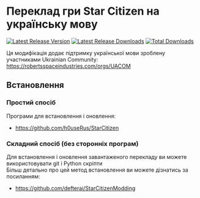 # Переклад гри Star Citizen на українську мову

[![Latest Release Version](https://img.shields.io/github/release/SlyF0X-UA/SC_uk?include_prereleases&sort=date)](https://github.com/SlyF0X-UA/SC_uk/releases/latest)
[![Latest Release Downloads](https://img.shields.io/github/downloads-pre/SlyF0X-UA/SC_uk/latest/total)](https://github.com/SlyF0X-UA/SC_uk/releases/latest)
[![Total Downloads](https://img.shields.io/github/downloads/SlyF0X-UA/SC_uk/total.svg)](https://github.com/SlyF0X-UA/SC_uk/releases)

Ця модифікація додає підтримку української мови зроблену участниками Ukrainian Community:  
https://robertsspaceindustries.com/orgs/UACOM

## Встановлення

### Простий спосіб

Програми для встановлення і оновлення:

- https://github.com/h0useRus/StarCitizen

### Складний спосіб (без сторонніх програм)

Для встановлення і оновлення завантаженого перекладу ви можете використовувати git і Python скріпти  
Більш детально про цей метод встановлення ви можете дізнатись за посиланням:

- https://github.com/defterai/StarCitizenModding
